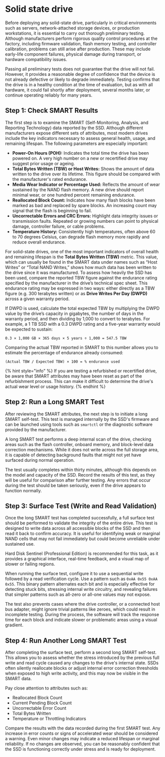 # Solid state drive

Before deploying any solid-state drive, particularly in critical environments such as servers, network-attached storage devices, or production workstations, it is essential to carry out thorough preliminary testing. Although manufacturers perform rigorous quality control procedures at the factory, including firmware validation, flash memory testing, and controller calibration, problems can still arise after production. These may include early-life component failures, physical damage during transport, or hardware compatibility issues.

Passing all preliminary tests does not guarantee that the drive will not fail. However, it provides a reasonable degree of confidence that the device is not already defective or likely to degrade immediately. Testing confirms that the drive is in a healthy condition at the time of evaluation, but as with all hardware, it could fail shortly after deployment, several months later, or continue operating reliably for many years.

## **Step 1: Check SMART Results**

The first step is to examine the SMART (Self-Monitoring, Analysis, and Reporting Technology) data reported by the SSD. Although different manufacturers expose different sets of attributes, most modern drives include the key indicators necessary to assess general health, usage, and remaining lifespan. The following parameters are especially important:

* **Power-On Hours (POH):** Indicates the total time the drive has been powered on. A very high number on a new or recertified drive may suggest prior usage or ageing.
* **Total Bytes Written (TBW) or Host Writes:** Shows the amount of data written to the drive over its lifetime. This figure should be compared with the manufacturer's rated endurance.
* **Media Wear Indicator or Percentage Used:** Reflects the amount of wear sustained by the NAND flash memory. A new drive should report minimal wear, or one hundred percent remaining endurance.
* **Reallocated Block Count:** Indicates how many flash blocks have been marked as bad and replaced by spare blocks. An increasing count may signal that the flash is beginning to fail.
* **Uncorrectable Errors and CRC Errors:** Highlight data integrity issues or transmission faults. Repeated or growing numbers can point to physical damage, controller failure, or cable problems.
* **Temperature History:** Consistently high temperatures, often above 60 to 70 degrees Celsius, can degrade flash memory more rapidly and reduce overall endurance.

For solid-state drives, one of the most important indicators of overall health and remaining lifespan is the **Total Bytes Written (TBW)** metric. This value, which can usually be found in the SMART data under names such as “Host Writes” or “Total NAND Writes,” shows how much data has been written to the drive since it was manufactured. To assess how heavily the SSD has been used, compare the reported TBW figure against the endurance rating specified by the manufacturer in the drive’s technical spec sheet. This endurance rating may be expressed in two ways: either directly as a TBW figure (e.g. 300 terabytes written) or as **Drive Writes Per Day (DWPD)** across a given warranty period.

If DWPD is used, calculate the total expected TBW by multiplying the DWPD value by the drive’s capacity in gigabytes, the number of days in the warranty period, and then dividing by 1,000 to convert to terabytes. For example, a 1 TB SSD with a 0.3 DWPD rating and a five-year warranty would be expected to sustain:

```
0.3 × 1,000 GB × 365 days × 5 years ÷ 1,000 = 547.5 TBW
```

Comparing the actual TBW reported in SMART to this number allows you to estimate the percentage of endurance already consumed:

```
(Actual TBW / Expected TBW) × 100 = % endurance used
```

{% hint style="info" %}
If you are testing a refurbished or recertified drive, be aware that SMART attributes may have been reset as part of the refurbishment process. This can make it difficult to determine the drive's actual wear level or usage history.
{% endhint %}

## **Step 2: Run a Long SMART Test**

After reviewing the SMART attributes, the next step is to initiate a long SMART self-test. This test is managed internally by the SSD's firmware and can be launched using tools such as `smartctl` or the diagnostic software provided by the manufacturer.

A long SMART test performs a deep internal scan of the drive, checking areas such as the flash controller, onboard memory, and block-level data correction mechanisms. While it does not write across the full storage area, it is capable of detecting background faults that might not yet have surfaced during normal operation.

The test usually completes within thirty minutes, although this depends on the model and capacity of the SSD. Record the results of this test, as they will be useful for comparison after further testing. Any errors that occur during the test should be taken seriously, even if the drive appears to function normally.

## **Step 3: Surface Test (Write and Read Validation)**

Once the long SMART test has completed successfully, a full surface test should be performed to validate the integrity of the entire drive. This test is designed to write data across all accessible blocks of the SSD and then read it back to confirm accuracy. It is useful for identifying weak or marginal NAND cells that may not fail immediately but could become unreliable under sustained use.

Hard Disk Sentinel (Professional Edition) is recommended for this task, as it provides a graphical interface, real-time feedback, and a visual map of slower or failing regions.&#x20;

When running the surface test, configure it to use a sequential write followed by a read verification cycle. Use a pattern such as `0xAA 0x55 0xAA 0x55`. This binary pattern alternates each bit and is especially effective for detecting stuck bits, stressing internal write circuitry, and revealing failures that simpler patterns such as all-zero or all-one values may not expose.

The test also prevents cases where the drive controller, or a connected host bus adapter, might ignore trivial patterns like zeroes, which could result in incomplete testing. During the process, the software will track the response time for each block and indicate slower or problematic areas using a visual gradient.

## **Step 4: Run Another Long SMART Test**

After completing the surface test, perform a second long SMART self-test. This allows you to assess whether the stress introduced by the previous full write and read cycle caused any changes to the drive's internal state. SSDs often silently reallocate blocks or adjust internal error correction thresholds when exposed to high write activity, and this may now be visible in the SMART data.

Pay close attention to attributes such as:

* Reallocated Block Count
* Current Pending Block Count
* Uncorrectable Error Count
* Total Bytes Written
* Temperature or Throttling Indicators

Compare the results with the data recorded during the first SMART test. Any increase in error counts or signs of accelerated wear should be considered a warning. Even minor changes may indicate a reduced lifespan or marginal reliability. If no changes are observed, you can be reasonably confident that the SSD is functioning correctly under stress and is ready for deployment.
